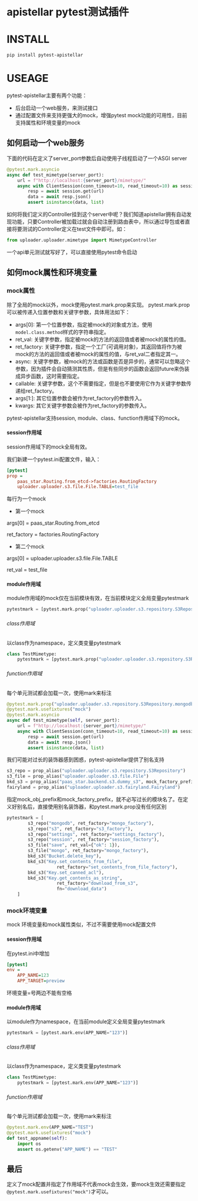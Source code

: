 # apistellar pytest测试插件

# INSTALL
```
pip install pytest-apistellar
```

# USEAGE
pytest-apistellar主要有两个功能：
- 后台启动一个web服务，来测试接口
- 通过配置文件来支持更强大的mock，增强pytest mock功能的可用性，目前支持属性和环境变量的mock

## 如何启动一个web服务
下面的代码在定义了server_port参数后自动使用子线程启动了一个ASGI server
```python
@pytest.mark.asyncio
async def test_mimetype(server_port):
    url = f"http://localhost:{server_port}/mimetype/"
    async with ClientSession(conn_timeout=10, read_timeout=10) as session:
        resp = await session.get(url)
        data = await resp.json()
        assert isinstance(data, list)
```
如何将我们定义的Controller挂到这个server中呢？我们知道apistellar拥有自动发现功能，只要Controller被加载过就会自动注册到路由表中，所以通过导包或者直接将要测试的Controller定义在test文件中即可。如：
```python
from uploader.uploader.mimetype import MimetypeController
```
一个api单元测试就写好了，可以直接使用pytest命令启动
## 如何mock属性和环境变量
### mock属性
除了全局的mock以外，mock使用pytest.mark.prop来实现。
pytest.mark.prop可以被传递入位置参数和关键字参数，具体用法如下：
- args[0]: 第一个位置参数，指定被mock的对象或方法，使用`model.class.method`样式的字符串指定。
- ret_val: 关键字参数，指定被mock的方法的返回值或者被mock的属性的值。
- ret_factory: 关键字参数，指定一个工厂(可调用对象)，其返回值将作为被mock的方法的返回值或者被mock的属性的值，与ret_val二者指定其一。
- async: 关键字参数，被mock的方法或函数是否是异步的，通常可以忽略这个参数，因为插件会自动猜测其性质，但是有些同步的函数会返回future来伪装成异步函数，这时需要指定。
- callable: 关键字参数，这个不需要指定，但是也不要使用它作为关键字参数传递给ret_factory。
- args[1:]: 其它位置参数会被作为ret_factory的参数传入。
- kwargs: 其它关键字参数会被作为ret_factory的参数传入。

pytest-apistellar支持session, module、class、function作用域下的mock。

#### session作用域
session作用域下的mock全局有效。

我们新建一个pytest.ini配置文件，输入：
```ini
[pytest]
prop =
    paas_star.Routing.from_etcd->factories.RoutingFactory
    uploader.uploader.s3.file.File.TABLE=test_file
```
每行为一个mock

- 第一个mock

args[0] = paas_star.Routing.from_etcd

ret_factory = factories.RoutingFactory

- 第二个mock

args[0] = uploader.uploader.s3.file.File.TABLE

ret_val = test_file

#### module作用域
module作用域的mock仅在当前模块有效，在当前模块定义全局变量pytestmark
```python
pytestmark = [pytest.mark.prop("uploader.uploader.s3.repository.S3Repository.mongodb", ret_factory="factories.mongo_factory")]
```
###### class作用域
以class作为namespace，定义类变量pytestmark
```python
class TestMimetype:
    pytestmark = [pytest.mark.prop("uploader.uploader.s3.repository.S3Repository.mongodb", ret_factory="factories.mongo_factory")]
```
###### function作用域
每个单元测试都会加载一次，使用mark来标注
```python
@pytest.mark.prop("uploader.uploader.s3.repository.S3Repository.mongodb", ret_factory="factories.mongo_factory")
@pytest.mark.usefixtures("mock")
@pytest.mark.asyncio
async def test_mimetype(self, server_port):
    url = f"http://localhost:{server_port}/mimetype/"
    async with ClientSession(conn_timeout=10, read_timeout=10) as session:
        resp = await session.get(url)
        data = await resp.json()
        assert isinstance(data, list)
```
我们可能对过长的装饰器感到困惑，pytest-apistellar提供了别名支持
```python
s3_repo = prop_alias("uploader.uploader.s3.repository.S3Repository")
s3_file = prop_alias("uploader.uploader.s3.file.File")
bkd_s3 = prop_alias("paas_star.backend.s3.dummy_s3", mock_factory_prefix="fac")
fairyland = prop_alias("uploader.uploader.s3.fairyland.Fairyland")

```
指定mock_obj_prefix和mock_factory_prefix，就不必写过长的模块名了。在定义好别名后，直接使用别名装饰器，和pytest.mark.prop没有任何区别
```python
pytestmark = [
        s3_repo("mongodb", ret_factory="mongo_factory"),
        s3_repo("s3", ret_factory="s3_factory"),
        s3_repo("settings", ret_factory="settings_factory"),
        s3_repo("session", ret_factory="session_factory"),
        s3_file("save", ret_val={"ok": 1}),
        s3_file("mongo", ret_factory="mongo_factory"),
        bkd_s3("Bucket.delete_key"),
        bkd_s3("Key.set_contents_from_file",
                   ret_factory="set_contents_from_file_factory"),
        bkd_s3("Key.set_canned_acl"),
        bkd_s3("Key.get_contents_as_string",
                   ret_factory="download_from_s3",
                   fn="download_data")
    ]
```
### mock环境变量
mock 环境变量和mock属性类似，不过不需要使用mock配置文件
#### session作用域
在pytest.ini中增加
```ini
[pytest]
env =
    APP_NAME=123
    APP_TARGET=preview
```
环境变量=号两边不能有空格
#### module作用域
以module作为namespace，在当前module定义全局变量pytestmark
```python
pytestmark = [pytest.mark.env(APP_NAME="123")]
```
###### class作用域
以class作为namespace，定义类变量pytestmark
```python
class TestMimetype:
    pytestmark = [pytest.mark.env(APP_NAME="123")]
```
###### function作用域
每个单元测试都会加载一次，使用mark来标注
```python
@pytest.mark.env(APP_NAME="TEST")
@pytest.mark.usefixtures("mock")
def test_appname(self):
    import os
    assert os.getenv("APP_NAME") == "TEST"
```
## 最后
定义了mock配置并指定了作用域不代表mock会生效，要mock生效还需要指定`@pytest.mark.usefixtures("mock")`才可以。

